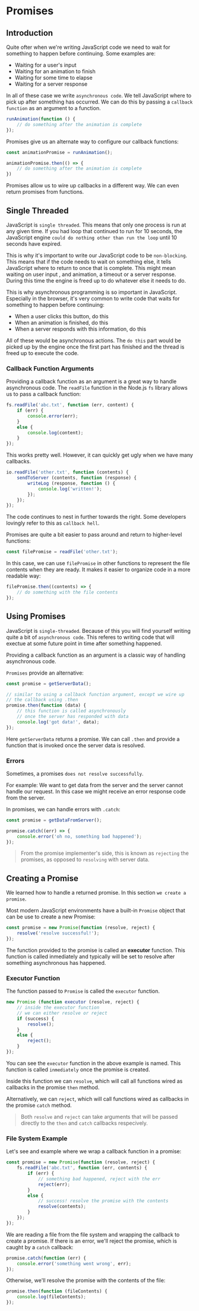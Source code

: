 # Promises

## Introduction

Quite ofter when we're writing JavaScript code we need to wait for something to
happen before continuing. Some examples are:

- Waiting for a user's input
- Waiting for an animation to finish
- Waiting for some time to elapse
- Waiting for a server response

In all of these case we write `asynchronous code`. We tell JavaScript where to
pick up after something has occurred. We can do this by passing a `callback
function` as an argument to a function.

```javascript
runAnimation(function () {
    // do something after the animation is complete
});
```

Promises give us an alternate way to configure our callback functions:

```javascript
const animationPromise = runAnimation();

animationPromise.then(() => {
    // do something after the animation is complete
})
```

Promises allow us to wire up callbacks in a different way. We can even return
promises from functions.

## Single Threaded

JavaScript is `single threaded`. This means that only one process is run at any
given time. If you had loop that continued to run for 10 seconds, the JavaScript
engine `could do nothing other than run the loop` until 10 seconds have expired.

This is why it's important to write our JavaScript code to be `non-blocking`.
This means that if the code needs to wait on something else, it tells JavaScript
where to return to once that is complete. This might mean waiting on user input
, and animation, a timeout or a server response. During this time the engine is
freed up to do whatever else it needs to do.

This is why asynchronous programming is so important in JavaScript. Especially
in the browser, it's very common to write code that waits for something to
happen before continuing:

- When a user clicks this button, do this
- When an animation is finished, do this
- When a server responds with this information, do this

All of these would be asynchronous actions. The `do this` part would be picked
up by the engine once the first part has finished and the thread is freed up to
execute the code.

### Callback Function Arguments

Providing a callback function as an argument is a great way to handle
asynchronous code. The `readFile` function in the Node.js `fs` library allows
us to pass a callback function:

```javascript
fs.readFile('abc.txt', function (err, content) {
    if (err) {
        console.error(err);
    }
    else {
        console.log(content);
    }
});
```

This works pretty well. However, it can quickly get ugly when we have many
callbacks.

```javascript
io.readFile('other.txt', function (contents) {
    sendToServer (contents, function (response) {
        writeLog (response, function () {
            console.log('written!');
        });
    });
});
```

The code continues to nest in further towards the right. Some developers
lovingly refer to this as `callback hell`.

Promises are quite a bit easier to pass around and return to higher-level
functions:

```javascript
const filePromise = readFile('other.txt');
```

In this case, we can use `filePromise` in other functions to represent the file
contents when they are ready. It makes it easier to organize code in a more
readable way:

```javascript
filePromise.then((contents) => {
    // do something with the file contents
});
```

## Using Promises

JavaScript is `single-threaded`. Because of this you will find yourself writing
quite a bit of `asynchronous code`. This referes to writing code that will
exectue at some future point in time after something happened.

Providing a callback function as an argument is a classic way of handling
asynchronous code.

`Promises` provide an alternative:

```javascript
const promise = getServerData();

// similar to using a callback function argument, except we wire up
// the callback using .then
promise.then(function (data) {
    // this function is called asynchronously
    // once the server has responded with data
    console.log('got data!', data);
});
```

Here `getServerData` returns a promise. We can call `.then` and provide a
function that is invoked once the server data is resolved.

### Errors

Sometimes, a promises `does not resolve successfully`.

For example: We want to get data from the server and the server cannot handle
our request. In this case we might receive an error response code from the
server.

In promises, we can handle errors with `.catch`:

```javascript
const promise = getDataFromServer();

promise.catch((err) => {
    console.error('oh no, something bad happened');
});
```

> From the promise implementer's side, this is known as `rejecting` the
promises, as opposed to `resolving` with server data.

## Creating a Promise

We learned how to handle a returned promise. In this section `we create a
promise`.

Most modern JavaScript environments have a built-in `Promise` object that can
be use to create a new Promise:

```javascript
const promise = new Promise(function (resolve, reject) {
    resolve('resolve successful!');
});
```

The function provided to the promise is called an **executor** function. This
function is called inmediately and typically will be set to resolve after
something asynchronous has happened.

### Executor Function

The function passed to `Promise` is called the `executor` function.

```javascript
new Promise (function executor (resolve, reject) {
    // inside the executor function
    // we can either resolve or reject
    if (success) {
        resolve();
    }
    else {
        reject();
    }
});
```

You can see the `executor` function in the above example is named. This function
is called `inmediately` once the promise is created.

Inside this function we can `resolve`, which will call all functions wired as
callbacks in the promise `then` method.

Alternatively, we can `reject`, which will call functions wired as callbacks in
the promise `catch` method.

> Both `resolve` and `reject` can take arguments that will be passed directly
to the `then` and `catch` callbacks respecively.

### File System Example

Let's see and example where we wrap a callback function in a promise:

```javascript
const promise = new Promise(function (resolve, reject) {
    fs.readFile('abc.txt', function (err, contents) {
        if (err) {
            // something bad happened, reject with the err
            reject(err);
        }
        else {
            // success! resolve the promise with the contents
            resolve(contents);
        }
    });
});
```

We are reading a file from the file system and wrapping the callback to create
a promise. If there is an error, we'll reject the promise, which is caught by a
`catch` callback:

```javascript
promise.catch(function (err) {
    console.error('something went wrong', err);
});
```

Otherwise, we'll resolve the promise with the contents of the file:

```javascript
promise.then(function (fileContents) {
    console.log(fileContents);
});
```
